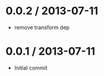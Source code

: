 
0.0.2 / 2013-07-11
==================

  * remove transform dep

0.0.1 / 2013-07-11
==================

  * Initial commit
